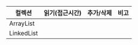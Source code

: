
| 컬렉션     | 읽기(접근시간) | 추가/삭제 | 비고 |
|------------|----------------|-----------|------|
| ArrayList  |                |           |      |
| LinkedList |                |           |      |